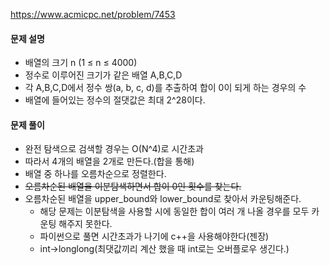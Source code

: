 https://www.acmicpc.net/problem/7453
#### 문제 설명
- 배열의 크기 n (1 ≤ n ≤ 4000)
- 정수로 이루어진 크기가 같은 배열 A,B,C,D
- 각 A,B,C,D에서 정수 쌍(a, b, c, d)를 추출하여 합이 0이 되게 하는 경우의 수
- 배열에 들어있는 정수의 절댓값은 최대 2^28이다.

#### 문제 풀이
- 완전 탐색으로 검색할 경우는 O(N^4)로 시간초과
- 따라서 4개의 배열을 2개로 만든다.(합을 통해)
- 배열 중 하나를 오름차순으로 정렬한다.
- ~~오름차순된 배열을 이분탐색하면서 합이 0인 횟수를 찾는다.~~
- 오름차순된 배열을 upper_bound와 lower_bound로 찾아서 카운팅해준다.
  - 해당 문제는 이분탐색을 사용할 시에 동일한 합이 여러 개 나올 경우를 모두 카운팅 해주지 못한다.
  - 파이썬으로 풀면 시간초과가 나기에 c++을 사용해야한다(젠장)
  - int->longlong(최댓값끼리 계산 했을 때 int로는 오버플로우 생긴다.)
